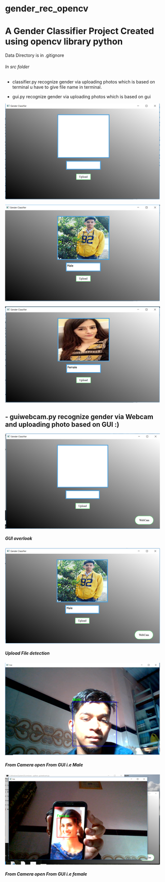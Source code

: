 # gender_rec_opencv
# A Gender Classifier Project Created using opencv library python
Data Directory is in .gitignore

###### In src folder 
- classifier.py recognize gender via uploading photos which is based on terminal
u have to give file name in terminal.

- gui.py recognize gender via uploading photos which is based on gui

![GUI](output/gender.PNG)

![GUI](output/2.PNG)

![GUI](output/3.PNG)

## - guiwebcam.py recognize gender via Webcam and uploading photo based on GUI :)

![GUI](output/gui.PNG)
##### GUI overlook

![GUI](output/upload.PNG)
##### Upload File detection

![GUI](output/Capture.PNG)
##### From Camera open From GUI i.e Male

![GUI](output/s.PNG)
##### From Camera open From GUI i.e female

